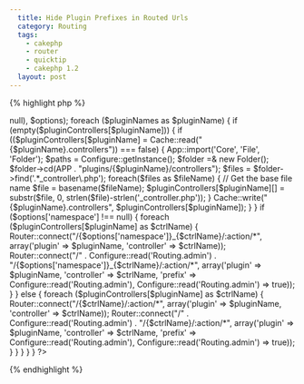 ```yaml
---
  title: Hide Plugin Prefixes in Routed Urls
  category: Routing
  tags:
    - cakephp
    - router
    - quicktip
    - cakephp 1.2
  layout: post
---
```


{% highlight php %}
<?php
/**
 * Parses the request URL into controller, action, and parameters.
 *
 * @package       cake
 * @subpackage    cake.cake.libs
 */
class Router extends Object {
	/**
	* Routes for all the Core and Blog Controllers
	*/
	function connectPlugins($pluginNames = array(), $pluginControllers = array(), $options = array()){
		$options = array_merge(array('namespace' => null), $options);
		foreach ($pluginNames as $pluginName) {
			if (empty($pluginControllers[$pluginName])) {
				if (($pluginControllers[$pluginName] = Cache::read("{$pluginName}.controllers")) === false) {
					App::import('Core', 'File', 'Folder');
					$paths = Configure::getInstance();
					$folder =& new Folder();
					$folder->cd(APP . "plugins/{$pluginName}/controllers");
					$files = $folder->find('.*_controller\.php');

					foreach($files as $fileName) {
						// Get the base file name
						$file = basename($fileName);
						$pluginControllers[$pluginName][] = substr($file, 0, strlen($file)-strlen('_controller.php'));
					}
					Cache::write("{$pluginName}.controllers", $pluginControllers[$pluginName]);
				}
			}
			if ($options['namespace'] !== null) {
				foreach ($pluginControllers[$pluginName] as $ctrlName) {
					Router::connect("/{$options['namespace']}_{$ctrlName}/:action/*", 
						array('plugin' => $pluginName, 'controller' => $ctrlName));
					Router::connect("/" . Configure::read('Routing.admin') . "/{$options['namespace']}_{$ctrlName}/:action/*", 
						array('plugin' => $pluginName, 'controller' => $ctrlName, 'prefix' => Configure::read('Routing.admin'), Configure::read('Routing.admin') => true));
				}
			} else {
				foreach ($pluginControllers[$pluginName] as $ctrlName) {
					Router::connect("/{$ctrlName}/:action/*", 
						array('plugin' => $pluginName, 'controller' => $ctrlName));
					Router::connect("/" . Configure::read('Routing.admin') . "/{$ctrlName}/:action/*", 
						array('plugin' => $pluginName, 'controller' => $ctrlName, 'prefix' => Configure::read('Routing.admin'), Configure::read('Routing.admin') => true));
				}
			}
		}
	}
}
?>
{% endhighlight %}